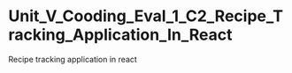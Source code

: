 # Unit_V_Cooding_Eval_1_C2_Recipe_Tracking_Application_In_React
 Recipe tracking application in react
